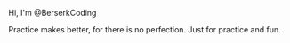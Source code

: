 Hi, I'm @BerserkCoding

Practice makes better, for there is no perfection. Just for practice and fun.
<!---
BerserkCoding/BerserkCoding is a ✨ special ✨ repository because its `README.md` (this file) appears on your GitHub profile.
You can click the Preview link to take a look at your changes.
--->
